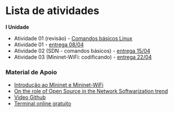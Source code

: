 # Lista de atividades

**I Unidade**  
* Atividade 01 (revisão) - [Comandos básicos Linux](https://docs.google.com/document/d/1wyAaRAyzkrcVdFVh2Ej6aLqtezZmPtSEJYG0AE-_fWE/edit?usp=sharing)    
* Atividade 01 - [entrega 08/04](https://docs.google.com/document/d/1RBcFshHyQR_WaBjeUpI5qo1f7hg0T85ZT9Qp-vNUu9c/edit?usp=sharing)    
* Atividade 02 (SDN - comandos básicos) - [entrega 15/04](https://docs.google.com/document/d/1bxtaE5U0vx8Ba-P8LJwFnhDtXiu37z0v_8IEpGOrAuI/edit?usp=sharing)   
* Atividade 03 (Mininet-WiFi: codificando) - [entrega 22/04](https://docs.google.com/document/d/1MUboLU9_scZ7w0Fprj_6b-7WK-kc9guFhAQ0dPN-8o4/edit?usp=sharing)    

### Material de Apoio  
* [Introdução ao Mininet e Mininet-WiFi](https://docs.google.com/presentation/d/13I5Zw4ki7udE2pTWf13obRayVGxqObCKE6Rg7eLFPAk/edit?usp=sharing)   
* [On the role of Open Source in the Network Softwarization trend](https://docs.google.com/presentation/d/1NZs8ryftkONwLMmnSJnJeW3kOZkXDFzaJwDZT1e6vZU/edit?usp=sharing)       
* [Video Github](https://www.youtube.com/watch?v=zg8JcK1dgMI)    
* [Terminal online gratuito](http://www.webminal.org)   
